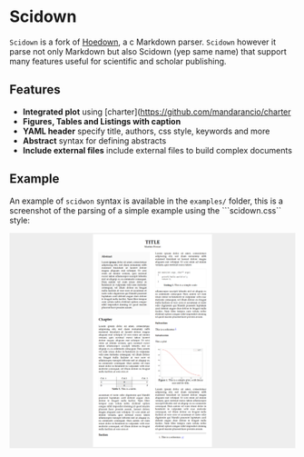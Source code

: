 Scidown
=======

`Scidown` is a fork of [Hoedown](https://github.com/hoedown/hoedown),
a c Markdown parser. `Scidown` however it parse not only Markdown but also Scidown (yep same name) that support many features useful for scientific and scholar publishing.

Features
--------

*	**Integrated plot** using [charter](https://github.com/mandarancio/charter
*   **Figures, Tables and Listings with caption**
*   **YAML header** specify title, authors, css style, keywords and more
*   **Abstract** syntax for defining abstracts
*   **Include external files** include external files to build complex documents

Example
--------
An example of `scidwon` syntax is available in the ```examples/``` folder, this is a screenshot of the parsing of a simple example using the ```scidown.css`` style:

![screenshot](html_results.png)
